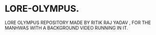 # LORE-OLYMPUS.
LORE OLYMPUS REPOSITORY MADE BY RITIK RAJ YADAV , FOR THE MANHWAS WITH A BACKGROUND VIDEO RUNNING IN IT.
